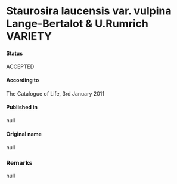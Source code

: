 Staurosira laucensis var. vulpina Lange-Bertalot & U.Rumrich VARIETY
=======

#### Status
ACCEPTED

#### According to
The Catalogue of Life, 3rd January 2011

#### Published in
null

#### Original name
null

### Remarks
null